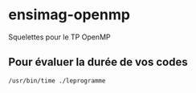 # ensimag-openmp

Squelettes pour le TP OpenMP


## Pour évaluer la durée de vos codes

	/usr/bin/time ./leprogramme
